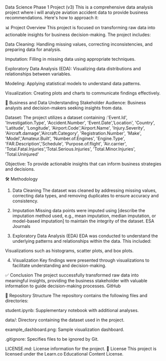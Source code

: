 Data Science Phase 1 Project (v3)
This is a comprehensive data analysis project where i will analyze aviation accident data to provide business recommendations. Here's how to approach it:

📊 Project Overview
This project is focused on transforming raw data into actionable insights for business decision-making. 
The project includes:​

Data Cleaning: Handling missing values, correcting inconsistencies, and preparing data for analysis.

Imputation: Filling in missing data using appropriate techniques.

Exploratory Data Analysis (EDA): Visualizing data distributions and relationships between variables.

Modeling: Applying statistical models to understand data patterns.

Visualization: Creating plots and charts to communicate findings effectively.​


🧠 Business and Data Understanding
Stakeholder Audience: Business analysts and decision-makers seeking insights from data.

Dataset: The project utilizes a dataset containing :'Event.Id', 'Investigation.Type', 'Accident.Number', 'Event.Date','Location', 'Country', 'Latitude', 'Longitude', 'Airport.Code','Airport.Name', 'Injury.Severity', 'Aircraft.damage','Aircraft.Category', 'Registration.Number', 'Make', 'Model','Amateur.Built', 'Number.of.Engines', 'Engine.Type', 'FAR.Description','Schedule', 'Purpose.of.flight', 'Air.carrier', 'Total.Fatal.Injuries','Total.Serious.Injuries', 'Total.Minor.Injuries', 'Total.Uninjured'

Objective: To provide actionable insights that can inform business strategies and decisions.​


🛠️ Methodology
1. Data Cleaning
The dataset was cleaned by addressing missing values, correcting data types, and removing duplicates to ensure accuracy and consistency.​

2. Imputation
Missing data points were imputed using [describe the imputation method used, e.g., mean imputation, median imputation, or model-based imputation] to maintain the integrity of the dataset.​
ESA Journals

3. Exploratory Data Analysis (EDA)
EDA was conducted to understand the underlying patterns and relationships within the data. This included:​

Visualizations such as histograms, scatter plots, and box plots.

4. Visualization
Key findings were presented through visualizations to facilitate understanding and decision-making.​


✅ Conclusion
The project successfully transformed raw data into meaningful insights, providing the business stakeholder with valuable information to guide decision-making processes.​
GitHub

📁 Repository Structure
The repository contains the following files and directories:​

student.ipynb: Supplementary notebook with additional analyses.

data/: Directory containing the dataset used in the project.

example_dashboard.png: Sample visualization dashboard.

.gitignore: Specifies files to be ignored by Git.

LICENSE.md: License information for the project.
📄 License
This project is licensed under the Learn.co Educational Content License.​